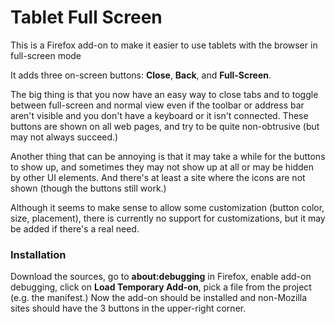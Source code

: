 # Tablet Full Screen

This is a Firefox add-on to make it easier to use tablets with the browser in full-screen mode

It adds three on-screen buttons: **Close**, **Back**, and **Full-Screen**. 

The big thing is that you now have an easy way to close tabs and to toggle between full-screen and normal view even if the
toolbar or address bar aren't visible and you don't have a keyboard or it isn't connected. These buttons are shown on all
web pages, and try to be quite non-obtrusive (but may not always succeed.)

Another thing that can be annoying is that it may take a while for the buttons to show up, and sometimes they may not show 
up at all or may be hidden by other UI elements. And there's at least a site where the icons are not shown (though the 
buttons still work.)  

Although it seems to make sense to allow some customization (button color, size, placement), there is currently no support
for customizations, but it may be added if there's a real need.

### Installation
Download the sources, go to **about:debugging** in Firefox, enable add-on debugging, click on **Load Temporary Add-on**,
pick a file from the project (e.g. the manifest.) Now the add-on should be installed and non-Mozilla sites should have 
the 3 buttons in the upper-right corner. 
